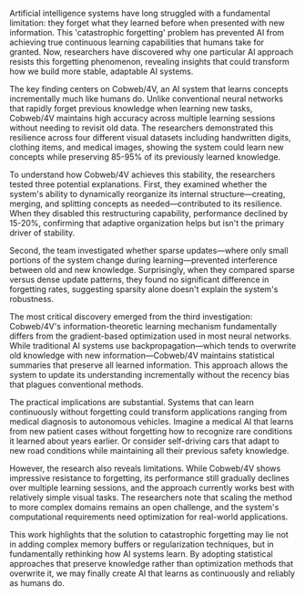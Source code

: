 Artificial intelligence systems have long struggled with a fundamental limitation: they forget what they learned before when presented with new information. This 'catastrophic forgetting' problem has prevented AI from achieving true continuous learning capabilities that humans take for granted. Now, researchers have discovered why one particular AI approach resists this forgetting phenomenon, revealing insights that could transform how we build more stable, adaptable AI systems.

The key finding centers on Cobweb/4V, an AI system that learns concepts incrementally much like humans do. Unlike conventional neural networks that rapidly forget previous knowledge when learning new tasks, Cobweb/4V maintains high accuracy across multiple learning sessions without needing to revisit old data. The researchers demonstrated this resilience across four different visual datasets including handwritten digits, clothing items, and medical images, showing the system could learn new concepts while preserving 85-95% of its previously learned knowledge.

To understand how Cobweb/4V achieves this stability, the researchers tested three potential explanations. First, they examined whether the system's ability to dynamically reorganize its internal structure—creating, merging, and splitting concepts as needed—contributed to its resilience. When they disabled this restructuring capability, performance declined by 15-20%, confirming that adaptive organization helps but isn't the primary driver of stability.

Second, the team investigated whether sparse updates—where only small portions of the system change during learning—prevented interference between old and new knowledge. Surprisingly, when they compared sparse versus dense update patterns, they found no significant difference in forgetting rates, suggesting sparsity alone doesn't explain the system's robustness.

The most critical discovery emerged from the third investigation: Cobweb/4V's information-theoretic learning mechanism fundamentally differs from the gradient-based optimization used in most neural networks. While traditional AI systems use backpropagation—which tends to overwrite old knowledge with new information—Cobweb/4V maintains statistical summaries that preserve all learned information. This approach allows the system to update its understanding incrementally without the recency bias that plagues conventional methods.

The practical implications are substantial. Systems that can learn continuously without forgetting could transform applications ranging from medical diagnosis to autonomous vehicles. Imagine a medical AI that learns from new patient cases without forgetting how to recognize rare conditions it learned about years earlier. Or consider self-driving cars that adapt to new road conditions while maintaining all their previous safety knowledge.

However, the research also reveals limitations. While Cobweb/4V shows impressive resistance to forgetting, its performance still gradually declines over multiple learning sessions, and the approach currently works best with relatively simple visual tasks. The researchers note that scaling the method to more complex domains remains an open challenge, and the system's computational requirements need optimization for real-world applications.

This work highlights that the solution to catastrophic forgetting may lie not in adding complex memory buffers or regularization techniques, but in fundamentally rethinking how AI systems learn. By adopting statistical approaches that preserve knowledge rather than optimization methods that overwrite it, we may finally create AI that learns as continuously and reliably as humans do.